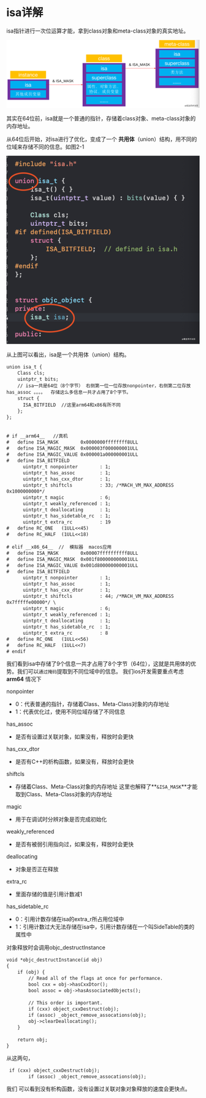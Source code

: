 # isa详解

isa指针进行一次位运算才能，拿到class对象和meta-class对象的真实地址。

![](../.gitbook/assets/image.png)

其实在64位前，isa就是一个普通的指针，存储着class对象、meta-class对象的内存地址。

从64位后开始，对isa进行了优化，变成了一个 **共用体**（union）结构，用不同的位域来存储不同的信息。如图2-1

![&#x56FE;2-1](../.gitbook/assets/image%20%282%29.png)

从上图可以看出，isa是一个共用体（union）结构。

```text
union isa_t {
    Class cls;
    uintptr_t bits;
    // isa一共是64位（8个字节） 右侧第一位一位存放nonpointer，右侧第二位存放has_assoc 。。。。  存储这么多信息一共才占用了8个字节。
    struct {
      ISA_BITFIELD  //这里arm64和x86有所不同
    };
};


# if __arm64__   //真机
#   define ISA_MASK        0x0000000ffffffff8ULL
#   define ISA_MAGIC_MASK  0x000003f000000001ULL
#   define ISA_MAGIC_VALUE 0x000001a000000001ULL
#   define ISA_BITFIELD                                                      
      uintptr_t nonpointer        : 1;                                       
      uintptr_t has_assoc         : 1;                                       
      uintptr_t has_cxx_dtor      : 1;                                       
      uintptr_t shiftcls          : 33; /*MACH_VM_MAX_ADDRESS 0x1000000000*/ 
      uintptr_t magic             : 6;                                       
      uintptr_t weakly_referenced : 1;                                       
      uintptr_t deallocating      : 1;                                       
      uintptr_t has_sidetable_rc  : 1;                                       
      uintptr_t extra_rc          : 19
#   define RC_ONE   (1ULL<<45)
#   define RC_HALF  (1ULL<<18)

# elif __x86_64__  //  模拟器  macos应用
#   define ISA_MASK        0x00007ffffffffff8ULL
#   define ISA_MAGIC_MASK  0x001f800000000001ULL
#   define ISA_MAGIC_VALUE 0x001d800000000001ULL
#   define ISA_BITFIELD                                                       
      uintptr_t nonpointer        : 1;                                       
      uintptr_t has_assoc         : 1;                                       
      uintptr_t has_cxx_dtor      : 1;                                       
      uintptr_t shiftcls          : 44; /*MACH_VM_MAX_ADDRESS 0x7fffffe00000*/ \
      uintptr_t magic             : 6;                                       
      uintptr_t weakly_referenced : 1;                                       
      uintptr_t deallocating      : 1;                                       
      uintptr_t has_sidetable_rc  : 1;                                       
      uintptr_t extra_rc          : 8
#   define RC_ONE   (1ULL<<56)
#   define RC_HALF  (1ULL<<7)
# endif

```

我们看到isa中存储了9个信息一共才占用了8个字节（64位），这就是共用体的优势。我们可以`通过掩码`提取到不同位域中的信息。 我们ios开发需要重点考虑 **arm64** 情况下



nonpointer

* 0：代表普通的指针，存储着Class、Meta-Class对象的内存地址
* 1：代表优化过，使用不同位域存储了不同信息

has\_assoc

* 是否有设置过关联对象，如果没有，释放时会更快

has\_cxx\_dtor

* 是否有C++的析构函数，如果没有，释放时会更快

shiftcls

* 存储着Class、Meta-Class对象的内存地址 这里也解释了**`&ISA_MASK`**才能取到Class、Meta-Class对象的内存地址

magic

* 用于在调试时分辨对象是否完成初始化

weakly\_referenced

* 是否有被弱引用指向过，如果没有，释放时会更快

deallocating

* 对象是否正在释放

extra\_rc

* 里面存储的值是引用计数减1

has\_sidetable\_rc

* 0：引用计数存储在isa的extra\_r所占用位域中
* 1：引用计数过大无法存储在isa中，引用计数存储在一个叫SideTable的类的属性中

对象释放时会调用objc\_destructInstance



```text
void *objc_destructInstance(id obj) 
{
    if (obj) {
        // Read all of the flags at once for performance.
        bool cxx = obj->hasCxxDtor();
        bool assoc = obj->hasAssociatedObjects();

        // This order is important.
        if (cxx) object_cxxDestruct(obj);
        if (assoc) _object_remove_assocations(obj);
        obj->clearDeallocating();
    }

    return obj;
}

```

从这两句，

```text
 if (cxx) object_cxxDestruct(obj);
        if (assoc) _object_remove_assocations(obj);
```

我们 可以看到没有析构函数，没有设置过关联对象对象释放的速度会更快点。

